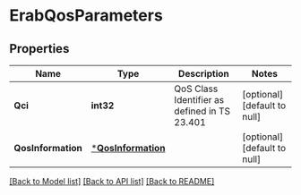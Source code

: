 # ErabQosParameters

## Properties
Name | Type | Description | Notes
------------ | ------------- | ------------- | -------------
**Qci** | **int32** | QoS Class Identifier as defined in TS 23.401 | [optional] [default to null]
**QosInformation** | [***QosInformation**](QosInformation.md) |  | [optional] [default to null]

[[Back to Model list]](../README.md#documentation-for-models) [[Back to API list]](../README.md#documentation-for-api-endpoints) [[Back to README]](../README.md)


